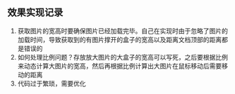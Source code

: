 ## 效果实现记录
1. 获取图片的宽高时要确保图片已经加载完毕。自己在实现时由于忽略了图片的加载时间，导致获取到的有图片撑开的盒子的宽高以及距离文档顶部的距离都是错误的
2. 如何处理比例问题？存放放大图片的大盒子的宽高可以写死，之后要根据比例来动态计算大图片的宽高，然后再根据比例计算出大图片在鼠标移动后需要移动的距离
3. 代码过于繁琐，需要优化
